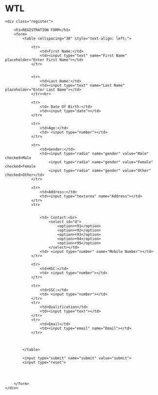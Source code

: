 # WTL<html>

<head>
    <link rel="stylesheet" type="text/css" href="reg.css">
</head>





<body>

    <div class="register">

        <h1>REGISTRATION FORM</h1>
        <form>
            <table cellspacing="30" style="text-align: left;">

                <tr>
                    <td>First Name:</td>
                    <td><input type="text" name="First Name" placeholder="Enter First Name"></td>
                </tr>


                <tr>
                    <td>Last Name:</td>
                    <td><input type="text" name="Last Name" placeholder="Enter Last Name"></td>
                </tr><br>

                <tr>
                    <td> Date Of Birth:</td>
                    <td><input type="date"></td>
                </tr>

                <tr>
                    <td>Age:</td>
                    <td> <input type="number"></td>
                </tr>

                <tr>
                    <td>Gender:</td>
                    <td><input type="radio" name="gender" value="Male" checked>Male
                        <input type="radio" name="gender" value="Female" checked>Female
                        <input type="radio" name="gender" value="Other" checked>Other</td>
                </tr>

                <tr>
                    <td>Address:</td>
                    <td><input type="textarea" name="Address"></td>
                </tr>
                <tr>


                    <td> Contact:<br>
                        <select id="d">
                            <option>+91</option>
                            <option>+92</option>
                            <option>+93</option>
                            <option>+94</option>
                            <option>+95</option>
                        </select></td>
                    <td> <input type="number" name="Mobile Number"></td>
                </tr>

                <tr>
                    <td>HSC:</td>
                    <td> <input type="number"></td>
                </tr>

                <tr>
                    <td>SSC:</td>
                    <td> <input type="number"></td>
                </tr>
                <tr>
                    <td>Qualification</td>
                    <td><input type="text"></td>
                </tr>
                <tr>
                    <td>Email</td>
                    <td><input type="email" name="Email"></td>
                </tr>



            </table>

            <input type="submit" name="submit" value="submit">
            <input type="reset">




        </form>
    </div>
</body>

</html>
